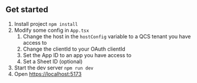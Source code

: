 ## Get started

1. Install project `npm install`
2. Modify some config in `App.tsx`
   1. Change the host in the `hostConfig` variable to a QCS tenant you have access to
   2. Change the clientId to your OAuth clientId
   3. Set the App ID to an app you have access to
   4. Set a Sheet ID (optional)
3. Start the dev server `npm run dev`
4. Open <https://localhost:5173>
